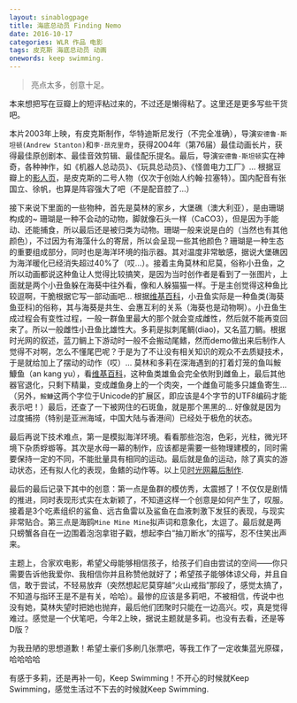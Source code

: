 ```yaml
---
layout: sinablogpage
title: 海底总动员 Finding Nemo
date: 2016-10-17
categories: WLR 作品 电影
tags: 皮克斯 海底总动员 动画
onewords: keep swimming.
---
```

> 亮点太多，创意十足。

本来想把写在豆瓣上的短评粘过来的，不过还是懒得粘了。这里还是更多写些干货吧。

本片2003年上映，有皮克斯制作，华特迪斯尼发行（不完全准确），导演`安德鲁·斯坦顿(Andrew Stanton)`和`李·昂克里奇`，获得2004年（第76届）最佳动画长片，获得最佳原创剧本、最佳音效剪辑、最佳配乐提名。最后，导演`安德鲁·斯坦顿`实在神奇，各种神作，如《机器人总动员》、《玩具总动员》、《怪兽电力工厂》... 根据豆瓣上的[影人页](https://movie.douban.com/celebrity/1036450/)，是皮克斯的二号人物（仅次于创始人约翰·拉塞特）。国内配音有张国立、徐帆，也算是阵容强大了吧（不是配音腔了...）

接下来说下里面的一些物种，首先是莫林的家乡，大堡礁（澳大利亚），是由珊瑚构成的~ 珊瑚是一种不会动的动物，脚就像石头一样（CaCO3），但是因为手能动、还能捕食，所以最后还是被归类为动物。珊瑚一般来说是白的（当然也有其他颜色），不过因为有海藻什么的寄居，所以会呈现一些其他颜色？珊瑚是一种生态的重要组成部分，同时也是海洋环境的指示器。其对温度非常敏感，据说大堡礁因为海洋暖化已经消失超过40%了（哎...）。接着主角莫林和尼莫，俗称小丑鱼，之所以动画都说这种鱼让人觉得比较搞笑，是因为当时创作者是看到了一张图片，上面就是两个小丑鱼躲在海葵中往外看，像和人躲猫猫一样。于是主创觉得这种鱼比较逗啊，干脆根据它写一部动画吧... 根据[维基百科](https://zh.wikipedia.org/wiki/%E5%B0%8F%E4%B8%91%E9%AD%9A)，小丑鱼实际是一种鱼类(海葵鱼亚科)的俗称，其与海葵是共生、会惠互利的关系（海葵也是动物啊）。小丑鱼生成过程会有变性过程，一般一群鱼里最大的那个就会变成雌性，然后就不能再变回来了。所以一般雌性小丑鱼比雄性大。多莉是拟刺尾鲷(diao)，又名蓝刀鲷。根据时光网的叙述，蓝刀鲷上下游动时一般不会搬动尾鳍，然而demo做出来后制作人觉得不对啊，怎么不懂尾巴呢？于是为了不让没有相关知识的观众不去质疑技术，于是就给加上了摆动的动作（哎）... 莫林和多莉在深海遇到的打着灯笼的鱼叫鮟鱇鱼（an kang yu），看[维基百科](https://zh.wikipedia.org/wiki/%E9%AE%9F%E9%B1%87%E9%AD%9A)，这种鱼类雄鱼会完全依附到雌鱼上，最后其他器官退化，只剩下精巢，变成雌鱼身上的一个肉突，一个雌鱼可能多只雄鱼寄生... （另外，`鮟鱇`这两个字位于Unicode的扩展区，即应该是4个字节的UTF8编码才能表示吧！）最后，还查了一下被网住的石斑鱼，就是那个黑黑的... 好像就是因为过度捕捞（特别是亚洲海域，中国大陆与香港间）已经处于极危的状态。

最后再说下技术难点，第一是模拟海洋环境。看看那些泡泡，色彩，光柱，微光环境下杂质蜉蝣等。其次是水母一幕的制作，应该都是需要一些物理建模的，同时需要保持一定的不同，不能批量具有相同的运动。最后就是鱼的运动，除了真实的游动状态，还有拟人化的表现，鱼鳍的动作等。以上见[时光网幕后制作](http://movie.mtime.com/10745/behind_the_scene.html).

最后的最后记录下其中的创意：第一点是鱼群的模仿秀，太震撼了！不仅仅是剧情的推进，同时表现形式实在太新颖了，不知道这样一个创意是如何产生了，叹服。接着是3个吃素组织的鲨鱼、远古鱼雷以及鲨鱼在血液刺激下发狂的表现，与现实非常贴合。第三点是海鸥`Mine Mine Mine`拟声词和意象化，太逗了。最后就是两只螃蟹各自在一边围着泡泡拿钳子戳，想起李白“抽刀断水”的描写，忍不住笑出声来。

主题上，合家欢电影，希望父母能够相信孩子，给孩子们自由尝试的空间——你只需要告诉他我爱你、我相信你并且称赞他就好了；希望孩子能够体谅父母，并且自信，敢于尝试，不轻易放弃（突然想起尼莫穿越“火山戒指”那段了，感觉太搞了，不知道与指环王是不是有关，哈哈）。最惨的应该是多莉吧，不被相信，传说中也没有她，莫林失望时把她也抛弃，最后他们团聚时只能在一边高兴。哎，真是觉得难过。感觉是一个伏笔吧，今年2上映，据说主题就是多莉。也没有去看，还是等D版？

为我丑陋的思想道歉！希望土豪们多刷几张票吧，等我工作了一定收集蓝光原碟，哈哈哈哈

有感于多莉，还是再补一句，Keep Swimming！不开心的时候就Keep Swimming，感觉生活过不下去的时候就Keep Swimming.